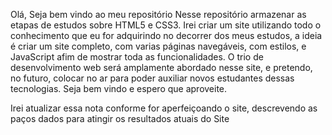 Olá, Seja bem vindo ao meu repositório
Nesse repositório armazenar as etapas de estudos sobre HTML5 e CSS3. Irei criar um site utilizando todo o conhecimento que eu for adquirindo no decorrer dos meus estudos, a ideia é criar um site completo, com varias páginas navegáveis, com estilos, e JavaScript afim de mostrar toda as funcionalidades. O trio de desenvolvimento web será amplamente abordado nesse site, e pretendo, no futuro, colocar no ar para poder auxiliar novos estudantes dessas tecnologias. Seja bem vindo e espero que aproveite.

Irei atualizar essa nota conforme for aperfeiçoando o site, descrevendo as paços dados para atingir os resultados atuais do Site